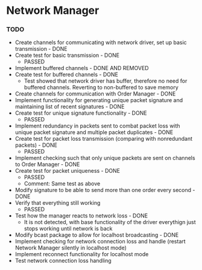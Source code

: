 # Network Manager

### TODO
 * Create channels for communicating with network driver, set up basic transmission - DONE
 * Create test for basic transmission - DONE
    * PASSED
 * Implement buffered channels - DONE AND REMOVED
 * Create test for buffered channels - DONE
    * Test showed that network driver has buffer, therefore no need for buffered channels. Reverting to non-buffered to save memory
 * Create channels for communication with Order Manager - DONE
 * Implement functionality for generating unique packet signature and maintaining list of recent signatures - DONE
 * Create test for unique signature functionality - DONE
    * PASSED
 * Implement redundancy in packets sent to combat packet loss with unique packet signature and multiple packet duplicates - DONE
 * Create test for packet loss transmission (comparing with nonredundant packets) - DONE
    * PASSED
 * Implement checking such that only unique packets are sent on channels to Order Manager - DONE
 * Create test for packet uniqueness - DONE
    * PASSED
    * Comment: Same test as above
 * Modify signature to be able to send more than one order every second - DONE
 * Verify that everything still working
    * PASSED
 * Test how the manager reacts to network loss - DONE
    * It is not detected, with base functionality of the driver everythign just stops working until network is back
 * Modify bcast package to allow for localhost broadcasting - DONE 
 * Implement checking for network connection loss and handle (restart Network Manager silently in localhost mode)
 * Implement reconnect functionality for localhost mode
 * Test network connection loss handling